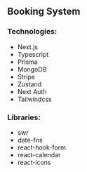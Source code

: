 ## Booking System

### Technologies:
- Next.js
- Typescript
- Prisma
- MongoDB
- Stripe
- Zustand
- Next Auth
- Tailwindcss

### Libraries:
- swr
- date-fns
- react-hook-form
- react-calendar
- react-icons


